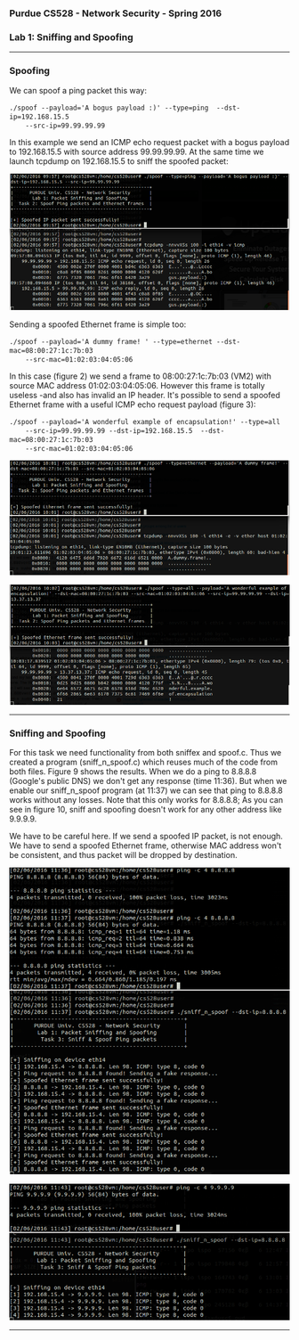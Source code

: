 ### Purdue CS528 - Network Security - Spring 2016
### Lab 1: Sniffing and Spoofing
___
 
### Spoofing

We can spoof a ping packet this way:
```
./spoof --payload='A bogus payload :)' --type=ping  --dst-ip=192.168.15.5  
    --src-ip=99.99.99.99
```

In this example we send an ICMP echo request packet with a bogus payload to 192.168.15.5 with 
source address 99.99.99.99. At the same time we launch tcpdump on 192.168.15.5 to sniff the 
spoofed packet:

![alt text](./images/image_1.png 
"Figure 1. Sending spoofed ping requests")
 

Sending a spoofed Ethernet frame is simple too:
```
./spoof --payload='A dummy frame! ' --type=ethernet --dst-mac=08:00:27:1c:7b:03 
    --src-mac=01:02:03:04:05:06 
```
In this case (figure 2) we send a frame to 08:00:27:1c:7b:03 (VM2) with source MAC address
 01:02:03:04:05:06. However this frame is totally useless -and also has invalid an IP header. 
 It's possible to send a spoofed Ethernet frame with a useful ICMP echo request payload (figure 3):
```
./spoof --payload='A wonderful example of encapsulation!' --type=all 
    --src-ip=99.99.99.99 --dst-ip=192.168.15.5  --dst-mac=08:00:27:1c:7b:03 
    --src-mac=01:02:03:04:05:06  
```

![alt text](./images/image_2.png 
"Figure 2. Sending spoofed Ethernet frames")
 
![alt text](./images/image_3.png 
"Figure 3. Sending spoofed Ethernet frames, with spoofed ICMP payloads")
 
___

### Sniffing and Spoofing

For this task we need functionality from both sniffex and spoof.c. Thus we created a program 
(sniff_n_spoof.c) which reuses much of the code from both files. Figure 9 shows the results.
When we do a ping to 8.8.8.8 (Google's public DNS) we don't get any response (time 11:36). But when we enable our sniff_n_spoof program (at 11:37)  we can see that ping to 8.8.8.8 works without any losses. Note that this only works for 8.8.8.8; As you can see in figure 10, sniff and spoofing doesn't work for any other address like 9.9.9.9.

We have to be careful here. If we send a spoofed IP packet, is not enough. We have to send a spoofed Ethernet frame, otherwise MAC address won't be consistent, and thus packet will be dropped by destination.

![alt text](./images/image_4.png 
"Figure 4. Sniffing and spoofing")
 
 ![alt text](./images/image_5.png 
"Figure 5. Spoofing doesn't work with different IP addresses")
 
___
